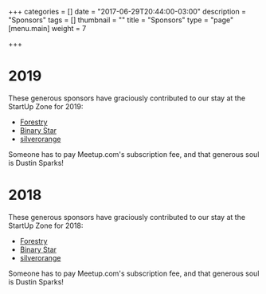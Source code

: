 +++
categories = []
date = "2017-06-29T20:44:00-03:00"
description = "Sponsors"
tags = []
thumbnail = ""
title = "Sponsors"
type = "page"
[menu.main]
weight = 7

+++
# 2019

These generous sponsors have graciously contributed to our stay at the StartUp Zone for 2019:

* [Forestry](https://forestry.io/)
* [Binary Star](http://www.binarystar.biz/)
* [silverorange](https://www.silverorange.com/)

Someone has to pay Meetup.com's subscription fee, and that generous soul is Dustin Sparks!

# 2018

These generous sponsors have graciously contributed to our stay at the StartUp Zone for 2018:

* [Forestry](https://forestry.io/)
* [Binary Star](http://www.binarystar.biz/)
* [silverorange](https://www.silverorange.com/)

Someone has to pay Meetup.com's subscription fee, and that generous soul is Dustin Sparks!